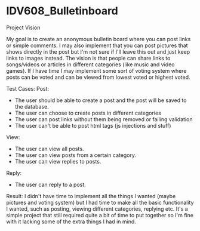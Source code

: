 # IDV608_Bulletinboard

Project Vision

My goal is to create an anonymous bulletin board where you can post links or simple comments. I may also implement that you can
post pictures that shows directly in the post but I'm not sure if I'll leave this out and just keep links to images instead.
The vision is that people can share links to songs/videos or articles in different categories (like music and video games).
If I have time I may implement some sort of voting system where posts can be voted and can be viewed from lowest voted or highest voted.

Test Cases:
Post:
* The user should be able to create a post and the post will be saved to the database.
* The user can choose to create posts in different categories
* The user can post links without them being removed or failing validation
* The user can't be able to post html tags (js injections and stuff)

View:
* The user can view all posts.
* The user can view posts from a certain category.
* The user can view replies to posts.

Reply:
* The user can reply to a post.

Result:
I didn't have time to implement all the things I wanted (maybe pictures and voting system) but I had time to make all the basic functionality I wanted, such as posting, viewing different categories, replying etc. It's a simple project that still required quite a bit of time to put together so I'm fine with it lacking some of the extra things I had in mind.


